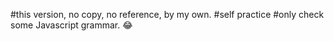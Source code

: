 #this version, no copy, no reference, by my own.
#self practice
#only check some Javascript grammar. :joy: